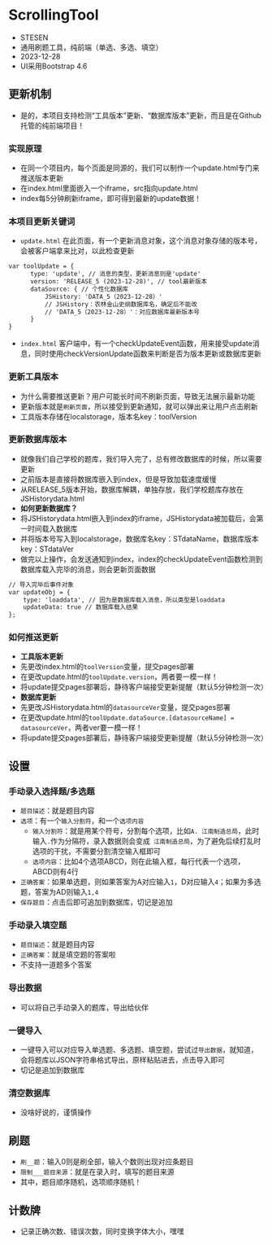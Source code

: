 # ScrollingTool
- STESEN
- 通用刷题工具，纯前端（单选、多选、填空）
- 2023-12-28
- UI采用Bootstrap 4.6

## 更新机制
- 是的，本项目支持检测“工具版本”更新、“数据库版本”更新，而且是在Github托管的纯前端项目！

### 实现原理
- 在同一个项目内，每个页面是同源的，我们可以制作一个update.html专门来推送版本更新
- 在index.html里面嵌入一个iframe，src指向update.html
- index每5分钟刷新iframe，即可得到最新的update数据！

### 本项目更新关键词
- `update.html`
在此页面，有一个更新消息对象，这个消息对象存储的版本号，会被客户端拿来比对，以此检查更新
```html
var toolUpdate = {
      type: 'update', // 消息的类型，更新消息则是'update'
      version: 'RELEASE_5 (2023-12-28)', // tool最新版本
      dataSource: { // 个性化数据库
          JSHistory: 'DATA_5（2023-12-28）'
          // JSHistory：农林金山史纲数据库名，确定后不能改
          // 'DATA_5（2023-12-28）'：对应数据库最新版本号
      }
}
```
- `index.html`
客户端中，有一个checkUpdateEvent函数，用来接受update消息，同时使用checkVersionUpdate函数来判断是否为版本更新或数据库更新

### 更新工具版本
- 为什么需要推送更新？用户可能长时间不刷新页面，导致无法展示最新功能
- 更新版本就是`刷新页面`，所以接受到更新通知，就可以弹出来让用户点击刷新
- 工具版本存储在localstorage，版本名key：toolVersion

### 更新数据库版本
- 就像我们自己学校的题库，我们导入完了，总有修改数据库的时候，所以需要更新
- 之前版本是直接将数据库嵌入到index，但是导致加载速度缓慢
- 从RELEASE_5版本开始，数据库解耦，单独存放，我们学校题库存放在JSHistorydata.html
- **如何更新数据库？**
- 将JSHistorydata.html嵌入到index的iframe，JSHistorydata被加载后，会第一时间载入数据库
- 并将版本号写入到localstorage，数据库名key：STdataName，数据库版本key：STdataVer
- 做完以上操作，会发送通知到index，index的checkUpdateEvent函数检测到数据库载入完毕的消息，则会更新页面数据
```html
// 导入完毕后事件对象
var updateObj = {
    type: 'loaddata', // 因为是数据库载入消息，所以类型是loaddata
    updateData: true // 数据库载入结果
};
```

### 如何推送更新
- **工具版本更新**
- 先更改index.html的`toolVersion`变量，提交pages部署
- 在更改update.html的`toolUpdate.version`，两者要一模一样！
- 将update提交pages部署后，静待客户端接受更新提醒（默认5分钟检测一次）
- **数据库更新**
- 先更改JSHistorydata.html的`datasourceVer`变量，提交pages部署
- 在更改update.html的`toolUpdate.dataSource.[datasourceName] = datasourceVer`，两者ver要一模一样！
- 将update提交pages部署后，静待客户端接受更新提醒（默认5分钟检测一次）

## 设置

### 手动录入选择题/多选题
- `题目描述`：就是题目内容
- `选项`：有一个`输入分割符`，和一个`选项内容`
  - `输入分割符`：就是用某个符号，分割每个选项，比如`A. 江南制造总局`，此时输入`.`作为分隔符，录入数据则会变成` 江南制造总局`，为了避免后续打乱时选项的干扰，不需要分割清空输入框即可
  - `选项内容`：比如4个选项ABCD，则在此输入框，每行代表一个选项，ABCD则有4行
- `正确答案`：如果单选题，则如果答案为A对应输入`1`，D对应输入`4`；如果为多选题，答案为AD则输入`1,4`
- `保存题目`：点击后即可追加到数据库，切记是追加

### 手动录入填空题
- `题目描述`：就是题目内容
- `正确答案`：就是填空题的答案啦
- 不支持一道题多个答案

  
### 导出数据
- 可以将自己手动录入的题库，导出给伙伴

### 一键导入
- 一键导入可以对应导入单选题、多选题、填空题，尝试过`导出数据`，就知道，会将题库以JSON字符串格式导出，原样粘贴进去，点击导入即可
- 切记是追加到数据库

### 清空数据库
- 没啥好说的，谨慎操作

## 刷题
- `刷__题`：输入0则是刷全部，输入个数则出现对应条题目
- `限制___题目来源`：就是在录入时，填写的题目来源
- 其中，题目顺序随机，选项顺序随机！

## 计数牌
- 记录正确次数、错误次数，同时变换字体大小，嘿嘿

